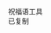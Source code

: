 <html lang="zh-CN">
<head>
  <meta charset="UTF-8">
  <meta name="viewport" content="width=device-width, initial-scale=1.0">
  <title>祝福语</title>
  <script src="https://cdn.tailwindcss.com"></script>
  <link href="https://cdn.jsdelivr.net/npm/font-awesome@4.7.0/css/font-awesome.min.css" rel="stylesheet">
  
  <script>
    tailwind.config = {
      theme: {
        extend: {
          colors: {
            primary: '#165DFF',
            success: '#00B42A',
            neutral: '#F5F7FA',
            'neutral-light': '#F9FAFB',
          },
          fontFamily: {
            inter: ['Inter', 'system-ui', 'sans-serif'],
          },
          boxShadow: {
            'micro': '0 1px 4px rgba(0,0,0,0.05)',
          },
          borderRadius: {
            'sm': '4px',
          }
        },
      }
    }
  </script>
  
  <style type="text/tailwindcss">
    body {
      overscroll-behavior: none;
    }
    .blessing-card {
      transition: transform 0.2s ease, box-shadow 0.2s ease;
    }
    .blessing-card:hover {
      transform: translateX(4px);
      box-shadow: 0 2px 8px rgba(22, 93, 255, 0.1);
    }
  </style>
</head>
<body class="font-inter bg-neutral-light min-h-screen">

  <main class="max-w-6xl mx-auto px-4 pb-12">
    <div class="grid grid-cols-1 gap-3" id="blessingContainer">
      <!-- 祝福语卡片动态生成 -->
    </div>
  </main>

  <footer class="bg-white border-t border-gray-200 py-3">
    <div class="text-center text-xs text-gray-500">
       祝福语工具     </div>
  </footer>

  <div id="toast" class="fixed bottom-6 left-1/2 transform -translate-x-1/2 bg-success text-white px-4 py-2 rounded-sm shadow-md opacity-0 transition-opacity duration-300">
    <i class="fa fa-check mr-1"></i>
    <span>已复制</span>
  </div>

  <script>
       const blessings = [
{id: 1, content: "树荫乘凉蝉鸣悠扬"},
{id: 2, content: "绿荫慢摇夏日长"},
{id: 3, content: "夏日尽享狂欢"},
{id: 4, content: "微风送清凉"},
{id: 5, content: "炎炎夏日属于我的只有放开那三国2"},
{id: 6, content: "炎炎夏日微风空调肥宅快乐水"},
{id: 7, content: "夏日的灵魂就是空调和西瓜"},
{id: 8, content: "放开那三国2我夏天的快乐"},
{id: 9, content: "放三2的夏日永远缤纷"},
{id: 10, content: "夏日不仅熬夜还要吃宵夜"},
{id: 11, content: "夏天放三2见"},
{id: 12, content: "炎炎夏日也挡不住我爱玩的心"},
{id: 13, content: "窗外的风吹动叶子"},
{id: 14, content: "希望夏天可以长一点"},
{id: 15, content: "我永远爱夏天"},
{id: 16, content: "去海边记得做好防晒"},
{id: 17, content: "采一缕清凉的风送给夏日的你"},
{id: 18, content: "夏日的风带来拂面的清爽"},
{id: 19, content: "用快乐做风吹散夏天的炎热"},
{id: 20, content: "用心灵的绿茵遮住太阳"},
{id: 21, content: "雨后的霓虹是最美的夏日风景"},
{id: 22, content: "夏天到了要记得去看荷花"},
{id: 23, content: "夏日多暴雨要记得随身带伞啊"},
{id: 24, content: "凉茶绿豆降暑妙招"},
{id: 25, content: "夏日炎炎小心中暑"},
{id: 26, content: "希望你能找到你的夏日限定"},
{id: 27, content: "冰镇西瓜是我爱夏天的理由"},
{id: 28, content: "愿你灿烂如夏花"},
{id: 29, content: "是时候把我的新时装换上了"},
{id: 30, content: "不瞒你说夏天并没有影响我的食欲"},
{id: 31, content: "快把泳装端上来"},
{id: 32, content: "看图解暑也是极好的"},
{id: 33, content: "希望这个夏天没有蚊子叮我"},
{id: 34, content: "山光忽西落"},
{id: 35, content: "池月渐东上"},
{id: 36, content: "散发乘夕凉"},
{id: 37, content: "开轩卧闲敞"},
{id: 38, content: "荷风送香气"},
{id: 39, content: "竹露滴清响"},
{id: 40, content: "夜热依然午热同"},
{id: 41, content: "开门小立月明中"},
{id: 42, content: "竹深树密虫鸣处"},
{id: 43, content: "时有微凉不是风"},
{id: 44, content: "石梁茅屋有弯碕"},
{id: 45, content: "流水溅溅度两陂"},
{id: 46, content: "晴日暖风生麦气"},
{id: 47, content: "绿阴幽草胜花时"},
{id: 48, content: "绿树阴浓夏日长"},
{id: 49, content: "楼台倒影入池塘"},
{id: 50, content: "水晶帘动微风起"},
{id: 51, content: "满架蔷薇一院香"},
{id: 52, content: "荷叶罗裙一色裁"},
{id: 53, content: "芙蓉向脸两边开"},
{id: 54, content: "乱入池中看不见"},
{id: 55, content: "闻歌始觉有人来"},
{id: 56, content: "菱透浮萍绿锦池"},
{id: 57, content: "夏莺千啭弄蔷薇"},
{id: 58, content: "尽日无人看微雨"},
{id: 59, content: "鸳鸯相对浴红衣"},
{id: 60, content: "乳鸭池塘水浅深"},
{id: 61, content: "熟梅天气半晴阴"},
{id: 62, content: "东风载酒西园醉"},
{id: 63, content: "摘尽枇杷一树金"},
{id: 64, content: "携杖来追柳外凉"},
{id: 65, content: "画桥南畔倚胡床"},
{id: 66, content: "月明船笛参差起"},
{id: 67, content: "风定池莲自在香"},
{id: 68, content: "四顾山光接水光"},
{id: 69, content: "凭栏十里芰荷香"},
{id: 70, content: "清风明月无人管"},
{id: 71, content: "并作南楼一味凉"},
{id: 72, content: "愿蝉鸣声中藏着幸运"},
{id: 73, content: "暴雨过后皆是彩虹"},
{id: 74, content: "暑气渐生关怀不减"},
{id: 75, content: "愿你清凉一夏舒心自在"},
{id: 76, content: "心静自然凉无咎不惊慌"},
{id: 77, content: "愿你的夏天像冰镇汽水"},
{id: 78, content: "气泡里藏满惊喜"},
{id: 79, content: "每一口都清甜沁心"},
{id: 80, content: "愿你尝遍夏日甜蜜"},
{id: 81, content: "日子如冰镇西瓜般清爽"},
{id: 82, content: "梦里都是星辰与海浪"},
{id: 83, content: "愿你在盛夏被晚风的浪漫拥抱"},
{id: 84, content: "愿你收获专属的光芒"},
{id: 85, content: "心怀滚烫理想"},
{id: 86, content: "脚踏坚实土地"},
{id: 87, content: "把清凉的晚风折成信笺"},
{id: 88, content: "写下盛夏的诗行"},
{id: 89, content: "左手握星辉"},
{id: 90, content: "右手触荷香"},
{id: 91, content: "怀揣山海志"},
{id: 92, content: "笑对岁月长"},
{id: 93, content: "愿烦忧随暮云消散"},
{id: 94, content: "欣喜伴夏花蔓延"},
{id: 95, content: "愿热浪不扰清梦"},
{id: 96, content: "凉茶常润心田"},
{id: 97, content: "四季皆有好风景"},
{id: 98, content: "祝你夏天快乐"},
{id: 99, content: "夏天要和放三2一起过"},
{id: 100, content: "夏天我们放三2见"},
    ];

    // 渲染函数
    function renderBlessings() {
      const container = document.getElementById('blessingContainer');
      container.innerHTML = blessings.map(blessing => `
        <div class="blessing-card bg-white rounded-sm shadow-micro p-3">
          <div class="flex items-center mb-2">
            <div class="w-6 h-6 bg-primary/10 rounded-full flex items-center justify-center mr-2">
              <span class="text-primary font-semibold text-xs">${blessing.id}</span>
            </div>
            <p class="text-gray-800 text-xs ${blessing.content === '无' ? 'text-gray-400 italic' : ''}">
              ${blessing.content || '（无内容）'}
            </p>
          </div>
          <div class="flex justify-between items-center">
            <span class="text-xs text-gray-400">ID: ${blessing.id.toString().padStart(3, '0')}</span>

            <button class="copy-btn px-8 py-3 bg-primary text-white text-xs rounded-sm" data-id="${blessing.id}">
              <i class="fa fa-copy mr-0.5"></i> 复制
            </button>
          </div>
        </div>
      `).join('');

      // 绑定复制事件
      document.querySelectorAll('.copy-btn').forEach(btn => {
        btn.addEventListener('click', () => {
          const id = parseInt(btn.dataset.id);
          const content = blessings.find(b => b.id === id).content;
          if (content === '无') return showToast('无内容');
          navigator.clipboard.writeText(content).then(() => showToast());
        });
      });
    }

    
    // 初始化渲染
    document.addEventListener('DOMContentLoaded', renderBlessings);

    // 提示框
    function showToast(msg = '已复制') {
      const toast = document.getElementById('toast');
      toast.querySelector('span').textContent = msg;
      toast.classList.add('opacity-100');
      setTimeout(() => toast.classList.remove('opacity-100'), 1500);
    }
  </script>

    
